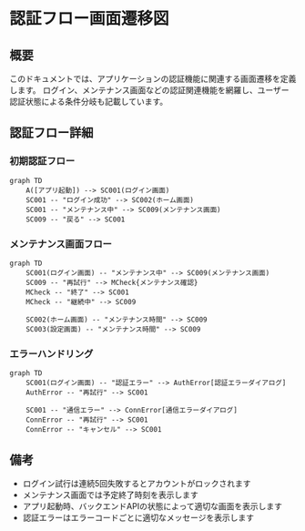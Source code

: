 <!--
このドキュメントは機能別画面遷移図のテンプレートです。

【使い方】
- このテンプレートを基に、特定機能（ここでは認証機能）の画面遷移図を作成してください。
- 機能に関連する全ての画面とその遷移関係、条件を明確に記載してください。
- 必要に応じて図表や説明を追加し、開発者・デザイナー間での認識を統一してください。
- Mermaid記法を使用した図表の作成を推奨します。
- 機能内のサブカテゴリ（例：初期認証フロー、エラーハンドリングなど）ごとに整理してください。
- 同じ画面への遷移でも条件が異なる場合は、それぞれ別々に記載してください。
- 重複や表記揺れがないように注意してください。
- 画面名・遷移条件の記述は簡潔かつ明確にしてください。
- 画面名や用語は「用語集ドキュメント」、画面IDや詳細情報は「画面一覧表ドキュメント」を参照し、整合性を保ってください。
- メイン画面遷移図との整合性も確認してください。

【構成要素】
- 機能概要：この機能の目的と主な画面構成
- 詳細フロー：サブカテゴリごとの画面遷移図
- 備考：この機能特有の注意点や補足情報

【表記ルール】
- 画面IDはSCから始まる連番（例：SC001、SC002）で統一し、メイン画面遷移図と整合させてください
- 画面名は日本語（例：ログイン画面）を基本としてください
- 遷移条件は「"条件"」のように引用符で囲んで記載してください
- サブグラフを使用する場合は関連する画面でグループ化してください
- 全てのIDと名称は「画面一覧表ドキュメント」に準拠してください
- 用語の表記は「用語集ドキュメント」に準拠し、表記揺れを防止してください
-->

# 認証フロー画面遷移図

## 概要

<!--
このドキュメントでは、アプリケーションの認証に関連する画面遷移を詳細に記載します。
ユーザー認証、アカウント登録、パスワードリセットなどの認証関連機能の画面遷移フローを定義します。
メインの[画面遷移図](./screen_flow.md)の一部として参照されます。
-->

このドキュメントでは、アプリケーションの認証機能に関連する画面遷移を定義します。
ログイン、メンテナンス画面などの認証関連機能を網羅し、ユーザー認証状態による条件分岐も記載しています。

## 認証フロー詳細

<!--
認証フロー詳細セクションでは、認証機能全体を複数のサブフローに分けて詳細に記載します。
- 初期認証フロー、メンテナンス画面フロー、エラーハンドリングなど、関連するフローを整理して記載してください
- 各フローは独立したMermaidチャートで表現し、関連性がある場合は説明文で補足してください
- 画面IDと画面名を一貫して使用し、遷移条件を明確に記載してください
- 複雑な条件分岐がある場合は、図中に判断ロジックを含めてください
- 認証に関わる全ての画面と遷移を漏れなく記載してください
-->

### 初期認証フロー

<!--
初期認証フローでは、アプリ起動時からユーザーがログインするまでの基本フローを記載します。
- アプリ起動から認証画面表示までの流れを記載してください
- ログイン成功/失敗時の遷移先を明確にしてください
- 自動ログイン（トークン保存済み）の場合の分岐も記載してください
- メンテナンスモードなど、特殊な状態への分岐も記載してください
-->

```mermaid
graph TD
    A([アプリ起動]) --> SC001(ログイン画面)
    SC001 -- "ログイン成功" --> SC002(ホーム画面)
    SC001 -- "メンテナンス中" --> SC009(メンテナンス画面)
    SC009 -- "戻る" --> SC001
```

### メンテナンス画面フロー

<!--
メンテナンス画面フローでは、システムメンテナンス時の画面遷移を記載します。
- メンテナンス画面への遷移条件（各画面からの遷移）を記載してください
- メンテナンス終了時の遷移先を明確にしてください
- メンテナンス中の再試行や確認フローも記載してください
- メンテナンス情報の表示方法や、ユーザーが取れるアクションを記載してください
-->

```mermaid
graph TD
    SC001(ログイン画面) -- "メンテナンス中" --> SC009(メンテナンス画面)
    SC009 -- "再試行" --> MCheck{メンテナンス確認}
    MCheck -- "終了" --> SC001
    MCheck -- "継続中" --> SC009
    
    SC002(ホーム画面) -- "メンテナンス時間" --> SC009
    SC003(設定画面) -- "メンテナンス時間" --> SC009
```

### エラーハンドリング

<!--
エラーハンドリングセクションでは、認証プロセス中に発生する各種エラーの処理フローを記載します。
- 認証エラー（パスワード不一致、アカウント存在しないなど）の処理を記載してください
- 通信エラー、サーバーエラーなどの技術的エラーの処理を記載してください
- 各エラーからの回復パスとユーザーへの通知方法を記載してください
- リトライ制限やアカウントロックなどの安全対策も記載してください
-->

```mermaid
graph TD
    SC001(ログイン画面) -- "認証エラー" --> AuthError[認証エラーダイアログ]
    AuthError -- "再試行" --> SC001
    
    SC001 -- "通信エラー" --> ConnError[通信エラーダイアログ]
    ConnError -- "再試行" --> SC001
    ConnError -- "キャンセル" --> SC001
```

## 備考

<!--
備考セクションでは、認証フローに関する補足情報や注意点を記載します。
- 認証に関する特殊な動作や制約事項を記載してください
- セキュリティに関する考慮事項（試行回数制限、セッションタイムアウトなど）も記載してください
- バックエンドAPIとの連携ポイントや依存関係も記載してください
- デバッグモードやテスト環境での特殊な動作があれば記載してください
- 将来的な拡張予定（SNS認証追加など）も記載してください
-->

- ログイン試行は連続5回失敗するとアカウントがロックされます
- メンテナンス画面では予定終了時刻を表示します
- アプリ起動時、バックエンドAPIの状態によって適切な画面を表示します
- 認証エラーはエラーコードごとに適切なメッセージを表示します
